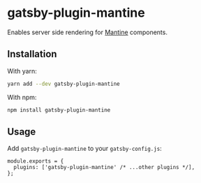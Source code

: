 # gatsby-plugin-mantine

Enables server side rendering for [Mantine](https://mantine.dev/) components.

## Installation

With yarn:

```bash
yarn add --dev gatsby-plugin-mantine
```

With npm:

```bash
npm install gatsby-plugin-mantine
```

## Usage

Add `gatsby-plugin-mantine` to your `gatsby-config.js`:

```tsx
module.exports = {
  plugins: ['gatsby-plugin-mantine' /* ...other plugins */],
};
```
